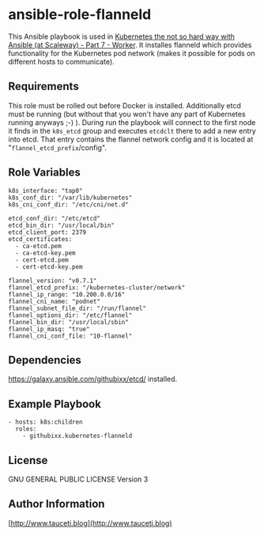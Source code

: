ansible-role-flanneld
=====================

This Ansible playbook is used in [Kubernetes the not so hard way with Ansible (at Scaleway) - Part 7 - Worker](https://www.tauceti.blog/post/kubernetes-the-not-so-hard-way-with-ansible-at-scaleway-part-7/). It installes flanneld which provides functionality for the Kubernetes pod network (makes it possible for pods on different hosts to communicate).

Requirements
------------

This role must be rolled out before Docker is installed. Additionally etcd must be running (but without that you won't have any part of Kubernetes running anyways ;-) ). During run the playbook will connect to the first node it finds in the `k8s_etcd` group and executes `etcdclt` there to add a new entry into etcd. That entry contains the flannel network config and it is located at "`flannel_etcd_prefix`/config".

Role Variables
--------------

```
k8s_interface: "tap0"
k8s_conf_dir: "/var/lib/kubernetes"
k8s_cni_conf_dir: "/etc/cni/net.d"

etcd_conf_dir: "/etc/etcd"
etcd_bin_dir: "/usr/local/bin"
etcd_client_port: 2379
etcd_certificates:
  - ca-etcd.pem
  - ca-etcd-key.pem
  - cert-etcd.pem
  - cert-etcd-key.pem

flannel_version: "v0.7.1"
flannel_etcd_prefix: "/kubernetes-cluster/network"
flannel_ip_range: "10.200.0.0/16"
flannel_cni_name: "podnet"
flannel_subnet_file_dir: "/run/flannel"
flannel_options_dir: "/etc/flannel"
flannel_bin_dir: "/usr/local/sbin"
flannel_ip_masq: "true"
flannel_cni_conf_file: "10-flannel"
```

Dependencies
------------

https://galaxy.ansible.com/githubixx/etcd/ installed.

Example Playbook
----------------

```
- hosts: k8s:children
  roles:
    - githubixx.kubernetes-flanneld
```

License
-------

GNU GENERAL PUBLIC LICENSE Version 3

Author Information
------------------

[http://www.tauceti.blog](http://www.tauceti.blog)

